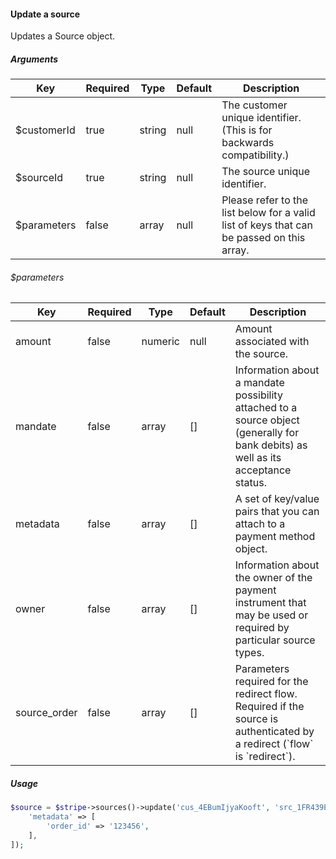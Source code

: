 #### Update a source

Updates a Source object.

##### Arguments

<table>
    <thead>
        <th>Key</th>
        <th>Required</th>
        <th>Type</th>
        <th>Default</th>
        <th>Description</th>
    </thead>
    <tbody>
        <tr>
            <td>$customerId</td>
            <td>true</td>
            <td>string</td>
            <td>null</td>
            <td>The customer unique identifier. (This is for backwards compatibility.)</td>
        </tr>
        <tr>
            <td>$sourceId</td>
            <td>true</td>
            <td>string</td>
            <td>null</td>
            <td>The source unique identifier.</td>
        </tr>
        <tr>
            <td>$parameters</td>
            <td>false</td>
            <td>array</td>
            <td>null</td>
            <td>Please refer to the list below for a valid list of keys that can be passed on this array.</td>
        </tr>
    </tbody>
</table>

###### $parameters

<table>
    <thead>
        <th>Key</th>
        <th>Required</th>
        <th>Type</th>
        <th>Default</th>
        <th>Description</th>
    </thead>
    <tbody>
        <tr>
            <td>amount</td>
            <td>false</td>
            <td>numeric</td>
            <td>null</td>
            <td>Amount associated with the source.</td>
        </tr>
        <tr>
            <td>mandate</td>
            <td>false</td>
            <td>array</td>
            <td>[]</td>
            <td>Information about a mandate possibility attached to a source object (generally for bank debits) as well as its acceptance status.</td>
        </tr>
        <tr>
            <td>metadata</td>
            <td>false</td>
            <td>array</td>
            <td>[]</td>
            <td>A set of key/value pairs that you can attach to a payment method object.</td>
        </tr>
        <tr>
            <td>owner</td>
            <td>false</td>
            <td>array</td>
            <td>[]</td>
            <td>Information about the owner of the payment instrument that may be used or required by particular source types.</td>
        </tr>
        <tr>
            <td>source_order</td>
            <td>false</td>
            <td>array</td>
            <td>[]</td>
            <td>Parameters required for the redirect flow. Required if the source is authenticated by a redirect (`flow` is `redirect`).</td>
        </tr>
    </tbody>
</table>

##### Usage

```php
$source = $stripe->sources()->update('cus_4EBumIjyaKooft', 'src_1FR439Eind3TueVhKWibD8fH', [
    'metadata' => [
        'order_id' => '123456',
    ],
]);
```
